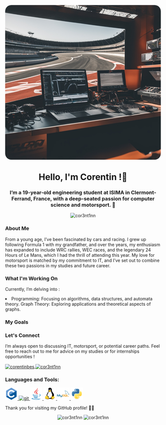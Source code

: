 <div style="display:flex; justify-content:center;">
  <img src="./banniere.jpg" alt="Banner" style="width:1000px; height:500px; border-radius:20px; object-fit:cover;">
</div>

<h1 align="center">Hello, I'm Corentin !👋</h1>
<h3 align="center">I’m a 19-year-old engineering student at ISIMA in Clermont-Ferrand, France, with a deep-seated passion for computer science and motorsport. 🚀</h3>

<p align="center"> 
  <img src="https://komarev.com/ghpvc/?username=cor3nt1nn&label=Profile%20Views&color=001eff&style=flat" alt="cor3nt1nn" /> 
</p>

  <h3 align="left">About Me</h3>
    <p>
      From a young age, I’ve been fascinated by cars and racing. I grew up following Formula 1 with my grandfather, and over the years, my enthusiasm has expanded to include WRC rallies, WEC races, and the legendary 24 Hours       of Le Mans, which I had the thrill of attending this year. My love for motorsport is matched by my commitment to IT, and I’ve set out to combine these two passions in my studies and future career.
    </p>
    
  <h3 align="left">What I'm Working On</h3>
    <p>
      Currently, I’m delving into :
      <li>
        Programming: Focusing on algorithms, data structures, and automata theory.
        Graph Theory: Exploring applications and theoretical aspects of graphs.
      </li>
    </p>

  <h3 align="left">My Goals</h3>

  <h3 align="left">Let's Connect</h3>
    <p>I’m always open to discussing IT, motorsport, or potential career paths. Feel free to reach out to me for advice on my studies or for internships opportunities !</p>
    <a href="https://linkedin.com/in/corentinbes" target="blank">
      <img align="center" src="https://raw.githubusercontent.com/rahuldkjain/github-profile-readme-generator/master/src/images/icons/Social/linked-in-alt.svg" alt="corentinbes" height="30" width="40" />
    </a>
    <a href="https://instagram.com/cor3nt1nn" target="blank">
      <img align="center" src="https://raw.githubusercontent.com/rahuldkjain/github-profile-readme-generator/master/src/images/icons/Social/instagram.svg" alt="cor3nt1nn" height="30" width="40" />
    </a>

  <h3>Languages and Tools:</h3>
    <a href="https://www.cprogramming.com/" target="_blank" rel="noreferrer"> 
      <img src="https://raw.githubusercontent.com/devicons/devicon/master/icons/c/c-original.svg" alt="c" width="40" height="40"/> 
    </a> 
    <a href="https://git-scm.com/" target="_blank" rel="noreferrer"> 
      <img src="https://www.vectorlogo.zone/logos/git-scm/git-scm-icon.svg" alt="git" width="40" height="40"/> 
    </a> 
    <a href="https://www.java.com" target="_blank" rel="noreferrer"> 
      <img src="https://raw.githubusercontent.com/devicons/devicon/master/icons/java/java-original.svg" alt="java" width="40" height="40"/> 
    </a> 
    <a href="https://www.linux.org/" target="_blank" rel="noreferrer"> 
      <img src="https://raw.githubusercontent.com/devicons/devicon/master/icons/linux/linux-original.svg" alt="linux" width="40" height="40"/> 
    </a> 
    <a href="https://www.mysql.com/" target="_blank" rel="noreferrer"> 
      <img src="https://raw.githubusercontent.com/devicons/devicon/master/icons/mysql/mysql-original-wordmark.svg" alt="mysql" width="40" height="40"/> 
    </a> 
    <a href="https://www.python.org" target="_blank" rel="noreferrer"> 
      <img src="https://raw.githubusercontent.com/devicons/devicon/master/icons/python/python-original.svg" alt="python" width="40" height="40"/> 
    </a> 

Thank you for visiting my GitHub profile! 🚗💨

<p align="center">
  <img height="180" src="https://github-readme-stats.vercel.app/api/top-langs?username=cor3nt1nn&show_icons=true&locale=en&layout=compact" alt="cor3nt1nn" />
  <img height="180" src="https://github-readme-streak-stats.herokuapp.com/?user=cor3nt1nn&" alt="cor3nt1nn" />
</p>
